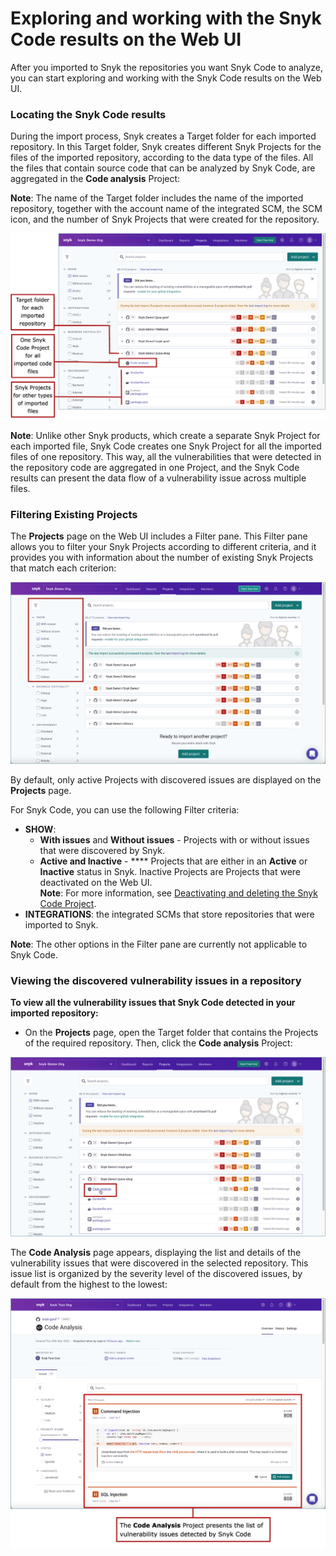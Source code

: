 # Exploring and working with the Snyk Code results on the Web UI

After you imported to Snyk the repositories you want Snyk Code to analyze, you can start exploring and working with the Snyk Code results on the Web UI.

### Locating the Snyk Code results

During the import process, Snyk creates a Target folder for each imported repository. In this Target folder, Snyk creates different Snyk Projects for the files of the imported repository, according to the data type of the files. All the files that contain source code that can be analyzed by Snyk Code, are aggregated in the **Code analysis** Project:

**Note**: The name of the Target folder includes the name of the imported repository, together with the account name of the integrated SCM, the SCM icon, and the number of Snyk Projects that were created for the repository.

![ ](<../../../.gitbook/assets/Snyk Code - Results - General diagram.png>)

**Note**: Unlike other Snyk products, which create a separate Snyk Project for each imported file, Snyk Code creates one Snyk Project for all the imported files of one repository. This way, all the vulnerabilities that were detected in the repository code are aggregated in one Project, and the Snyk Code results can present the data flow of a vulnerability issue across multiple files.&#x20;

### Filtering Existing Projects

The **Projects** page on the Web UI includes a Filter pane. This Filter pane allows you to filter your Snyk Projects according to different criteria, and it provides you with information about the number of existing Snyk Projects that match each criterion:

![](<../../../.gitbook/assets/Snyk Code - Results - Projects page - Filter pane.png>)

By default, only active Projects with discovered issues are displayed on the **Projects** page.

For Snyk Code, you can use the following Filter criteria:

* **SHOW**:
  * **With issues** and **Without issues** - Projects with or without issues that were discovered by Snyk.
  * **Active and Inactive** - **** Projects that are either in an **Active** or **Inactive** status in Snyk. Inactive Projects are Projects that were deactivated on the Web UI.\
    **Note**: For more information, see [Deactivating and deleting the Snyk Code Project](https://docs.snyk.io/products/snyk-code/getting-started-with-snyk-code/activating-snyk-code-using-the-web-ui/step-3-importing-repositories-to-snyk-for-the-snyk-code-testing/removing-imported-repositories-from-the-snyk-code-test).
* **INTEGRATIONS**: the integrated SCMs that store repositories that were imported to Snyk.

**Note**: The other options in the Filter pane are currently not applicable to Snyk Code. &#x20;

### Viewing the discovered vulnerability issues in a repository

**To view all the vulnerability issues that Snyk Code detected in your imported repository:**

* On the **Projects** page, open the Target folder that contains the Projects of the required repository. Then, click the **Code analysis** Project:

![](<../../../.gitbook/assets/Snyk Code - Results - Selecting the Code analysis Project.png>)

The **Code Analysis** page appears, displaying the list and details of the vulnerability issues that were discovered in the selected repository. This issue list is organized by the severity level of the discovered issues, by default from the highest to the lowest:

![ ](<../../../.gitbook/assets/Snyk Code - Results - Issue list.png>)

&#x20;
